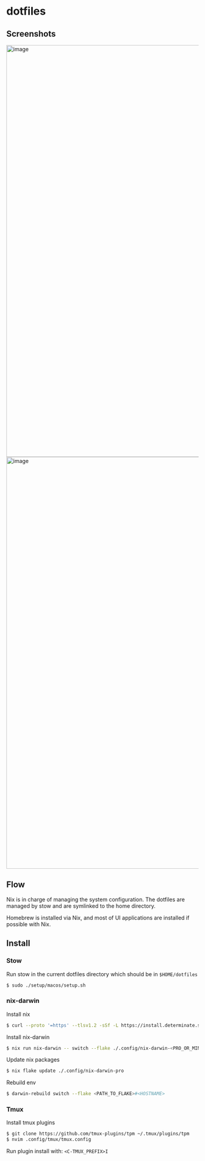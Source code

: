 # dotfiles

## Screenshots

<img width="1920" height="1080" alt="image" src="https://github.com/user-attachments/assets/a196dd6e-398c-46a4-8c6e-606b878d9d30" />
<img width="1920" height="1080" alt="image" src="https://github.com/user-attachments/assets/4a863c6f-eb55-440d-89cc-957c26378fed" />


## Flow

Nix is in charge of managing the system configuration. The dotfiles are managed by stow and are symlinked to the home directory.

Homebrew is installed via Nix, and most of UI applications are installed if possible with Nix.

## Install

### Stow

Run stow in the current dotfiles directory which should be in `$HOME/dotfiles`

```bash
$ sudo ./setup/macos/setup.sh
```

### nix-darwin

Install nix

```bash
$ curl --proto '=https' --tlsv1.2 -sSf -L https://install.determinate.systems/nix | sh -s -- install
```

Install nix-darwin

```bash
$ nix run nix-darwin -- switch --flake ./.config/nix-darwin-<PRO_OR_MINI>#kento
```

Update nix packages

```bash
$ nix flake update ./.config/nix-darwin-pro
```

Rebuild env

```bash
$ darwin-rebuild switch --flake <PATH_TO_FLAKE>#<HOSTNAME>
```

### Tmux

Install tmux plugins

```bash
$ git clone https://github.com/tmux-plugins/tpm ~/.tmux/plugins/tpm
$ nvim .config/tmux/tmux.config
```

Run plugin install with: `<C-TMUX_PREFIX>I`
